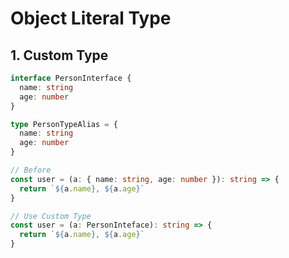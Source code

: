 # Object Literal Type


## 1. Custom Type
```typescript
interface PersonInterface {
  name: string
  age: number
}
```

```typescript
type PersonTypeAlias = {
  name: string
  age: number
}
```

```typescript
// Before
const user = (a: { name: string, age: number }): string => {
  return `${a.name}, ${a.age}`
}

// Use Custom Type
const user = (a: PersonInteface): string => {
  return `${a.name}, ${a.age}`
}
```
